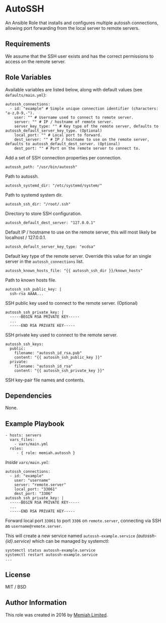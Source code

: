 AutoSSH
=======

An Ansible Role that installs and configures multiple autossh connections, 
allowing port forwarding from the local server to remote servers.

Requirements
------------

We assume that the SSH user exists and has the correct permissions to 
access on the remote server.

Role Variables
--------------

Available variables are listed below, along with default values (see 
`defaults/main.yml`):

    autossh_connections:
      - id: "example" # Simple unique connection identifier (characters: "a-z,0-9,-").
        user: "" # Username used to connect to remote server.
        server: "" # IP / hostname of remote server.
        server_key_type: "" # Key type of the remote server, defaults to autossh_default_server_key_type. (Optional)
        local_port: "" # Local port to forward.
        dest_server: "" # IP / hostname to use on the remote server, defaults to autossh_default_dest_server. (Optional)
        dest_port: "" # Port on the remote server to connect to.
   
Add a set of SSH connection properties per connection.
    
    autossh_path: "/usr/bin/autossh"

Path to autossh.

    autossh_systemd_dir: "/etc/systemd/system/"

Path to systemd system dir.
    
    autossh_ssh_dir: "/root/.ssh"
    
Directory to store SSH configuration.
   
    autossh_default_dest_server: "127.0.0.1"

Default IP / hostname to use on the remote server, this will most likely be localhost / 127.0.0.1.
    
    autossh_default_server_key_type: "ecdsa"
    
Default key type of the remote server. Override this value for an single server in the `autossh_connections` list. 
    
    autossh_known_hosts_file: "{{ autossh_ssh_dir }}/known_hosts"

Path to known hosts file.
    
    autossh_ssh_public_key: |
      ssh-rsa AAAA...

SSH public key used to connect to the remote server. (Optional)
    
    autossh_ssh_private_key: |
      -----BEGIN RSA PRIVATE KEY-----
      ...
      -----END RSA PRIVATE KEY-----
 
SSH private key used to connect to the remote server.
    
    autossh_ssh_keys:
      public:
        filename: "autossh_id_rsa.pub"
        content: "{{ autossh_ssh_public_key }}"
      private:
        filename: "autossh_id_rsa"
        content: "{{ autossh_ssh_private_key }}"

SSH key-pair file names and contents.

Dependencies
------------

None.

Example Playbook
----------------

    - hosts: servers
      vars_files:
        - vars/main.yml
      roles:
         - { role: memiah.autossh }

*Inside `vars/main.yml`*:

    autossh_connections:
      - id: "example"
        user: "username"
        server: "remote.server"
        local_port: "33061"
        dest_port: "3306"
    autossh_ssh_private_key: |
      -----BEGIN RSA PRIVATE KEY-----
      ...
      -----END RSA PRIVATE KEY-----

Forward local port `33061` to port `3306` on `remote.server`, connecting
via SSH as `username@remote.server`.

This will create a new service named `autossh-example.service` 
*(autossh-{id}.service)* which can be managed by systemctl:

    systemctl status autossh-example.service
    systemctl restart autossh-example.service
    ...

License
-------

MIT / BSD

Author Information
------------------

This role was created in 2016 by [Memiah Limited](https://github.com/memiah).

